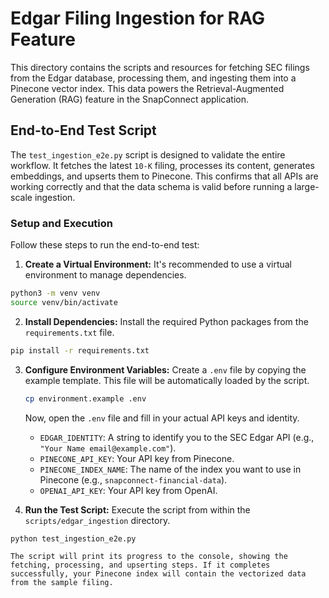 # Edgar Filing Ingestion for RAG Feature

This directory contains the scripts and resources for fetching SEC filings from
the Edgar database, processing them, and ingesting them into a Pinecone vector
index. This data powers the Retrieval-Augmented Generation (RAG) feature in the
SnapConnect application.

## End-to-End Test Script

The `test_ingestion_e2e.py` script is designed to validate the entire workflow.
It fetches the latest `10-K` filing, processes its content, generates
embeddings, and upserts them to Pinecone. This confirms that all APIs are
working correctly and that the data schema is valid before running a large-scale
ingestion.

### Setup and Execution

Follow these steps to run the end-to-end test:

1.  **Create a Virtual Environment:** It's recommended to use a virtual
    environment to manage dependencies.

```bash
python3 -m venv venv
source venv/bin/activate
```

2.  **Install Dependencies:** Install the required Python packages from the
    `requirements.txt` file.

```bash
pip install -r requirements.txt
```

3.  **Configure Environment Variables:** Create a `.env` file by copying the
    example template. This file will be automatically loaded by the script.

    ```bash
    cp environment.example .env
    ```

    Now, open the `.env` file and fill in your actual API keys and identity.
    - `EDGAR_IDENTITY`: A string to identify you to the SEC Edgar API (e.g.,
      `"Your Name email@example.com"`).
    - `PINECONE_API_KEY`: Your API key from Pinecone.
    - `PINECONE_INDEX_NAME`: The name of the index you want to use in Pinecone
      (e.g., `snapconnect-financial-data`).
    - `OPENAI_API_KEY`: Your API key from OpenAI.

4.  **Run the Test Script:** Execute the script from within the
    `scripts/edgar_ingestion` directory.

```bash
python test_ingestion_e2e.py
```

    The script will print its progress to the console, showing the fetching, processing, and upserting steps. If it completes successfully, your Pinecone index will contain the vectorized data from the sample filing.
